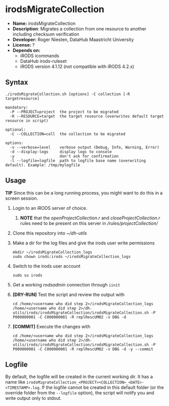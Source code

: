 # irodsMigrateCollection

* **Name:** irodsMigrateCollection
* **Description**: Migrates a collection from one resource to another including checksum verification
* **Developer:** Roger Niesten, DataHub Maastricht University
* **License:** ?
* **Depends on:** 
  * iRODS icommands
  * DataHub irods-ruleset
  * iRODS version 4.1.12 (not compatible with iRODS 4.2.x)

## Syntax

    ./irodsMigrateCollection.sh [options] -C collection [-R targetresource]
        
    mandatory:
      -P --PROJECT=project  the project to be migrated
      -R --RESOURCE=target  the target resource (overwrites default target resource in script)

    optional:
      -C --COLLECTION=coll  the collection to be migrated
    
    options:
      -v --verbose=level    verbose output (Debug, Info, Warning, Error)
      -d --display-logs     display logs to console 
      -y                    don't ask for confirmation
      -l --logfile=logfile  path to logfile base name (overwriting default). Example: /tmp/mylogfile

## Usage
**TIP** Since this can be a long running process, you might want to do this in a screen session.

1. Login to an iRODS server of choice.
    1. **NOTE** that the _openProjectCollection.r_ and _closeProjectCollection.r_ rules need to be present on this server in _/rules/projectCollection/_
1. Clone this repository into _~/dh-utils_
1. Make a dir for the log files and give the irods user write permissions
    ```
    mkdir ~/irodsMigrateCollection_logs
    sudo chown irods:irods ~/irodsMigrateCollection_logs
    ```
1. Switch to the irods user account
    ```
    sudo su irods
    ```
1. Get a working _rodsadmin_ connection through `iinit`

1. **[DRY-RUN]** Test the script and review the output with 
    ```
    cd /home/<username who did step 2>/irodsMigrateCollection_logs
    /home/<username who did step 2>/dh-utils/irods/irodsMigrateCollection/irodsMigrateCollection.sh -P P000000001 -C C000000001 -R replRescUM02 -v DBG -d
    ```
1. **[COMMIT]** Execute the changes with
    ```
    cd /home/<username who did step 2>/irodsMigrateCollection_logs
    /home/<username who did step 2>/dh-utils/irods/irodsMigrateCollection/irodsMigrateCollection.sh -P P000000001 -C C000000001 -R replRescUM02 -v DBG -d -y --commit
    ```

## Logfile
By default, the logfile will be created in the current working dir. It has a name like `irodsMigrateCollection_<PROJECT><COLLECTION>_<DATE>-<TIMESTAMP>.log`.
If the logfile cannot be created in this default folder (or the override folder from the `--logfile` option), the script will notify you and write output only to stdout.
